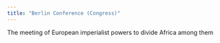 ```yaml
---
title: "Berlin Conference (Congress)"
---
```

The meeting of European imperialist powers to divide Africa among them

